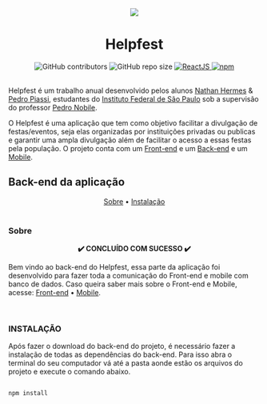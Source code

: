 <div align="center">
  <img src="https://github.com/NathanHGS/helpfest-frontend/blob/main/public/favicon.ico" />
 
  <h1>Helpfest</h1>
</div>

<div align="center">
  <img alt="GitHub contributors" src="https://img.shields.io/github/contributors/NathanHGS/helpfest-frontend">
  <img alt="GitHub repo size" src="https://img.shields.io/github/repo-size/NathanHGS/helpfest-frontend">
  <a href="https://pt-br.reactjs.org" target="_blank">
    <img alt="ReactJS" src="https://img.shields.io/badge/ReactJS-v17.0.1-%2361dbfb">
  </a>
  <a href="https://nodejs.org/en/">
    <img alt="npm" src="https://img.shields.io/npm/v/node">
  </a>
</div>
<br>

Helpfest é um trabalho anual desenvolvido pelos alunos [Nathan Hermes](https://github.com/NathanHGS) & [Pedro Piassi](https://github.com/PedroPiassi), estudantes do [Instituto Federal de São Paulo](https://scl.ifsp.edu.br) sob a supervisão do professor [Pedro Nobile](https://github.com/northonh).

O Helpfest é uma aplicação que tem como objetivo facilitar a divulgação de festas/eventos, seja elas organizadas por instituições privadas ou publicas e garantir uma ampla divulgação além de facilitar o acesso a essas festas pela população. O projeto conta com um [Front-end](https://github.com/NathanHGS/helpfest-frontend) e um [Back-end](https://github.com/NathanHGS/helpfest-backend)  e um [Mobile](https://github.com/NathanHGS/helpfest-mobile).

## Back-end da aplicação
<div align="center">
  <a href="#sobre">Sobre</a> •
  <a href="#instalação">Instalação</a>
</div>  
<br>
  
### Sobre
<p align="center"><strong>✔️ CONCLUÍDO COM SUCESSO ✔️</strong><p>
  
Bem vindo ao back-end do Helpfest, essa parte da aplicação foi desenvolvido para fazer toda a comunicação do Front-end e mobile  com banco de dados. Caso queira saber mais sobre o Front-end e Mobile, acesse: [Front-end](https://github.com/NathanHGS/helpfest-frontend) • [Mobile](https://github.com/NathanHGS/helpfest-mobile). 

<br>

### INSTALAÇÃO
Após fazer o download do back-end do projeto, é necessário fazer a instalação de todas as dependências do back-end. Para isso abra o terminal do seu computador vá até a pasta aonde estão os arquivos do projeto e execute o comando abaixo.
```

npm install

```
